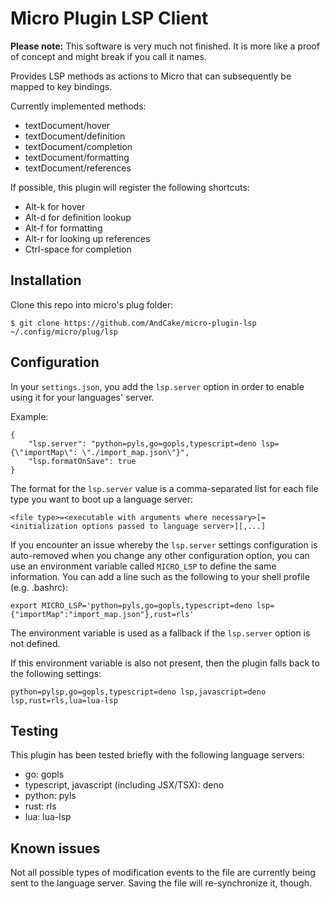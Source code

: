 # Micro Plugin LSP Client

**Please note:** This software is very much not finished. It is more like a
proof of concept and might break if you call it names.

Provides LSP methods as actions to Micro that can subsequently be mapped to key
bindings.

Currently implemented methods:

- textDocument/hover
- textDocument/definition
- textDocument/completion
- textDocument/formatting
- textDocument/references

If possible, this plugin will register the following shortcuts:

- Alt-k for hover
- Alt-d for definition lookup
- Alt-f for formatting
- Alt-r for looking up references
- Ctrl-space for completion

## Installation

Clone this repo into micro's plug folder:

```
$ git clone https://github.com/AndCake/micro-plugin-lsp ~/.config/micro/plug/lsp
```

## Configuration

In your `settings.json`, you add the `lsp.server` option in order to enable
using it for your languages' server.

Example:

```
{
	"lsp.server": "python=pyls,go=gopls,typescript=deno lsp={\"importMap\": \"./import_map.json\"}",
	"lsp.formatOnSave": true
}
```

The format for the `lsp.server` value is a comma-separated list for each file
type you want to boot up a language server:

```
<file type>=<executable with arguments where necessary>[=<initialization options passed to language server>][,...]
```

If you encounter an issue whereby the `lsp.server` settings configuration is
auto-removed when you change any other configuration option, you can use an
environment variable called `MICRO_LSP` to define the same information. You can
add a line such as the following to your shell profile (e.g. .bashrc):

```
export MICRO_LSP='python=pyls,go=gopls,typescript=deno lsp={"importMap":"import_map.json"},rust=rls'
```

The environment variable is used as a fallback if the `lsp.server` option is not
defined.

If this environment variable is also not present, then the plugin falls back to the following settings:

```
python=pylsp,go=gopls,typescript=deno lsp,javascript=deno lsp,rust=rls,lua=lua-lsp
```

## Testing

This plugin has been tested briefly with the following language servers:

- go: gopls
- typescript, javascript (including JSX/TSX): deno
- python: pyls
- rust: rls
- lua: lua-lsp

## Known issues

Not all possible types of modification events to the file are currently being
sent to the language server. Saving the file will re-synchronize it, though.
